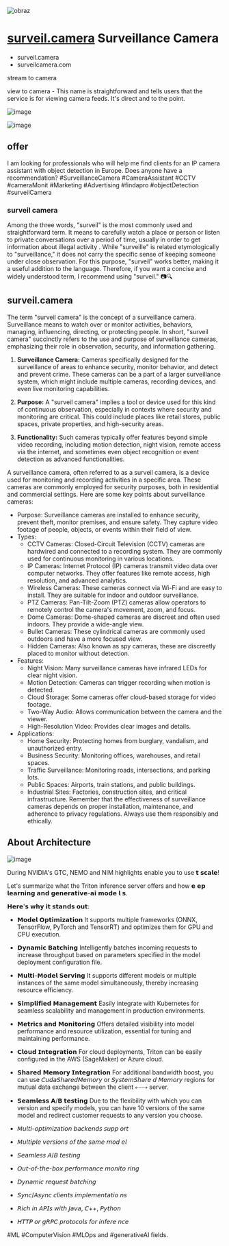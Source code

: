 ![obraz](https://github.com/user-attachments/assets/215c5e3d-fedb-4a22-9218-0b015b25a381)


# [surveil.camera](http://www.surveil.camera) Surveillance Camera



- surveil.camera
- surveilcamera.com

stream to camera

view to camera   - This name is straightforward and tells users that the service is for viewing camera feeds. It's direct and to the point.



![image](https://github.com/surveilcamera/www/assets/5669657/1bb74481-5c36-4524-91d2-42ecd9249549)

![image](https://github.com/surveilcamera/www/assets/5669657/909b3d31-2247-40fa-b03b-825b2c43dc75)

## offer

I am looking for professionals who will help me find clients for an IP camera assistant with object detection in Europe.
Does anyone have a recommendation?
#SurveillanceCamera #CameraAssistant #CCTV #cameraMonit #Marketing #Advertising #findapro #objectDetection #surveilCamera

### surveil camera

Among the three words, "surveil" is the most commonly used and straightforward term. It means to carefully watch a place or person or listen to private conversations over a period of time, usually in order to get information about illegal activity .
While "surveille" is related etymologically to "surveillance," it does not carry the specific sense of keeping someone under close observation. For this purpose, "surveil" works better, making it a useful addition to the language.
Therefore, if you want a concise and widely understood term, I recommend using "surveil." 📷🔍

## surveil.camera

The term "surveil camera" is the concept of a surveillance camera.
Surveillance means to watch over or monitor activities, behaviors, managing, influencing, directing, or protecting people.
In short, "surveil camera" succinctly refers to the use and purpose of surveillance cameras, emphasizing their role in observation, security, and information gathering.

1. **Surveillance Camera:** Cameras specifically designed for the surveillance of areas to enhance security, monitor behavior, and detect and prevent crime. These cameras can be a part of a larger surveillance system, which might include multiple cameras, recording devices, and even live monitoring capabilities. 

2. **Purpose:** A "surveil camera" implies a tool or device used for this kind of continuous observation, especially in contexts where security and monitoring are critical. This could include places like retail stores, public spaces, private properties, and high-security areas.

3. **Functionality:** Such cameras typically offer features beyond simple video recording, including motion detection, night vision, remote access via the internet, and sometimes even object recognition or event detection as advanced functionalities.



A surveillance camera, often referred to as a surveil camera, is a device used for monitoring and recording activities in a specific area. These cameras are commonly employed for security purposes, both in residential and commercial settings. Here are some key points about surveillance cameras:
- Purpose: Surveillance cameras are installed to enhance security, prevent theft, monitor premises, and ensure safety. They capture video footage of people, objects, or events within their field of view.
- Types:
    - CCTV Cameras: Closed-Circuit Television (CCTV) cameras are hardwired and connected to a recording system. They are commonly used for continuous monitoring in various locations.
    - IP Cameras: Internet Protocol (IP) cameras transmit video data over computer networks. They offer features like remote access, high resolution, and advanced analytics.
    - Wireless Cameras: These cameras connect via Wi-Fi and are easy to install. They are suitable for indoor and outdoor surveillance.
    - PTZ Cameras: Pan-Tilt-Zoom (PTZ) cameras allow operators to remotely control the camera's movement, zoom, and focus.
    - Dome Cameras: Dome-shaped cameras are discreet and often used indoors. They provide a wide-angle view.
    - Bullet Cameras: These cylindrical cameras are commonly used outdoors and have a more focused view.
    - Hidden Cameras: Also known as spy cameras, these are discreetly placed to monitor without detection.
- Features:
    - Night Vision: Many surveillance cameras have infrared LEDs for clear night vision.
    - Motion Detection: Cameras can trigger recording when motion is detected.
    - Cloud Storage: Some cameras offer cloud-based storage for video footage.
    - Two-Way Audio: Allows communication between the camera and the viewer.
    - High-Resolution Video: Provides clear images and details.
- Applications:
    - Home Security: Protecting homes from burglary, vandalism, and unauthorized entry.
    - Business Security: Monitoring offices, warehouses, and retail spaces.
    - Traffic Surveillance: Monitoring roads, intersections, and parking lots.
    - Public Spaces: Airports, train stations, and public buildings.
    - Industrial Sites: Factories, construction sites, and critical infrastructure.
Remember that the effectiveness of surveillance cameras depends on proper installation, maintenance, and adherence to privacy regulations. Always use them responsibly and ethically.



## About Architecture

![image](https://github.com/surveilcamera/www/assets/5669657/37d3eb16-04b1-4781-9dfe-cb825f54fa9c)


During NVIDIA's GTC, NEMO and NIM highlights enable you to use 𝘁 𝘀𝗰𝗮𝗹𝗲!

Let's summarize what the Triton inference server offers and how 𝗲 𝗲𝗽 𝗹𝗲𝗮𝗿𝗻𝗶𝗻𝗴 𝗮𝗻𝗱 𝗴𝗲𝗻𝗲𝗿𝗮𝘁𝗶𝘃𝗲-𝗮𝗶 𝗺𝗼𝗱𝗲 𝗹 𝘀.

𝗛𝗲𝗿𝗲'𝘀 𝘄𝗵𝘆 𝗶𝘁 𝘀𝘁𝗮𝗻𝗱𝘀 𝗼𝘂𝘁:

+ 𝗠𝗼𝗱𝗲𝗹 𝗢𝗽𝘁𝗶𝗺𝗶𝘇𝗮𝘁𝗶𝗼𝗻
It supports multiple frameworks (ONNX, TensorFlow, PyTorch and TensorRT) and optimizes them for GPU and CPU execution.

+ 𝗗𝘆𝗻𝗮𝗺𝗶𝗰 𝗕𝗮𝘁𝗰𝗵𝗶𝗻𝗴
Intelligently batches incoming requests to increase throughput based on parameters specified in the model deployment configuration file.

+ 𝗠𝘂𝗹𝘁𝗶-𝗠𝗼𝗱𝗲𝗹 𝗦𝗲𝗿𝘃𝗶𝗻𝗴
It supports different models or multiple instances of the same model simultaneously, thereby increasing resource efficiency.

+ 𝗦𝗶𝗺𝗽𝗹𝗶𝗳𝗶𝗲𝗱 𝗠𝗮𝗻𝗮𝗴𝗲𝗺𝗲𝗻𝘁
Easily integrate with Kubernetes for seamless scalability and management in production environments.

+ 𝗠𝗲𝘁𝗿𝗶𝗰𝘀 𝗮𝗻𝗱 𝗠𝗼𝗻𝗶𝘁𝗼𝗿𝗶𝗻𝗴
Offers detailed visibility into model performance and resource utilization, essential for tuning and maintaining performance.

+ 𝗖𝗹𝗼𝘂𝗱 𝗜𝗻𝘁𝗲𝗴𝗿𝗮𝘁𝗶𝗼𝗻
For cloud deployments, Triton can be easily configured in the AWS (SageMaker) or Azure cloud.

+ 𝗦𝗵𝗮𝗿𝗲𝗱 𝗠𝗲𝗺𝗼𝗿𝘆 𝗜𝗻𝘁𝗲𝗴𝗿𝗮𝘁𝗶𝗼𝗻
For additional bandwidth boost, you can use 𝘊𝘶𝘥𝘢𝘚𝘩𝘢𝘳𝘦𝘥𝘔𝘦𝘮𝘰𝘳𝘺 or 𝘚𝘺𝘴𝘵𝘦𝘮𝘚𝘩𝘢𝘳𝘦 𝘥 𝘔𝘦𝘮𝘰𝘳𝘺 regions for mutual data exchange between the client ⤌⤍ server.

+ 𝗦𝗲𝗮𝗺𝗹𝗲𝘀𝘀 𝗔/𝗕 𝘁𝗲𝘀𝘁𝗶𝗻𝗴
Due to the flexibility with which you can version and specify models, you can have 10 versions of the same model and redirect customer requests to any version you choose.


+ 𝘔𝘶𝘭𝘵𝘪-𝘰𝘱𝘵𝘪𝘮𝘪𝘻𝘢𝘵𝘪𝘰𝘯 𝘣𝘢𝘤𝘬𝘦𝘯𝘥𝘴 𝘴𝘶𝘱𝘱 𝘰𝘳𝘵
+ 𝘔𝘶𝘭𝘵𝘪𝘱𝘭𝘦 𝘷𝘦𝘳𝘴𝘪𝘰𝘯𝘴 𝘰𝘧 𝘵𝘩𝘦 𝘴𝘢𝘮𝘦 𝘮𝘰𝘥 𝘦𝘭
+ 𝘚𝘦𝘢𝘮𝘭𝘦𝘴𝘴 𝘈/𝘉 𝘵𝘦𝘴𝘵𝘪𝘯𝘨
+ 𝘖𝘶𝘵-𝘰𝘧-𝘵𝘩𝘦-𝘣𝘰𝘹 𝘱𝘦𝘳𝘧𝘰𝘳𝘮𝘢𝘯𝘤𝘦 𝘮𝘰𝘯𝘪𝘵𝘰 𝘳𝘪𝘯𝘨
+ 𝘋𝘺𝘯𝘢𝘮𝘪𝘤 𝘳𝘦𝘲𝘶𝘦𝘴𝘵 𝘣𝘢𝘵𝘤𝘩𝘪𝘯𝘨
+ 𝘚𝘺𝘯𝘤/𝘈𝘴𝘺𝘯𝘤 𝘤𝘭𝘪𝘦𝘯𝘵𝘴 𝘪𝘮𝘱𝘭𝘦𝘮𝘦𝘯𝘵𝘢𝘵𝘪𝘰 𝘯𝘴
+ 𝘙𝘪𝘤𝘩 𝘪𝘯 𝘈𝘗𝘐𝘴 𝘸𝘪𝘵𝘩 𝘑𝘢𝘷𝘢, 𝘊++, 𝘗𝘺𝘵𝘩𝘰𝘯
+ 𝘏𝘛𝘛𝘗 𝘰𝘳 𝘨𝘙𝘗𝘊 𝘱𝘳𝘰𝘵𝘰𝘤𝘰𝘭𝘴 𝘧𝘰𝘳 𝘪𝘯𝘧𝘦𝘳𝘦 𝘯𝘤𝘦



#ML #ComputerVision #MLOps and #generativeAI fields.



